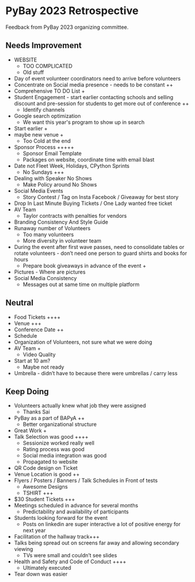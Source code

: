 # PyBay 2023 Retrospective

Feedback from PyBay 2023 organizing committee.

## Needs Improvement

* WEBSITE
  * TOO COMPLICATED
  * Old stuff
* Day of event volunteer coordinators need to arrive before volunteers
* Concentrate on Social media presence - needs to be constant ++
* Comprehensive TO DO List +
* Student Engagement - start earlier contacting schools and selling discount and pre-session for students to get more out of conference ++
  * Identify channels
* Google search optimization
  * We want this year's program to show up in search
* Start earlier +
* maybe new venue +
  * Too Cold at the end
* Sponsor Process +++++
  * Sponsor Email Template
  * Packages on website, coordinate time with email blast
* Date not Fleet Week, Holidays, CPython Sprints
  * No Sundays +++
* Dealing with Speaker No Shows
  * Make Policy around No Shows
* Social Media Events
  * Story Contest / Tag on Insta Facebook / Giveaway for best story
* Drop In Last Minute Buying Tickets / One Lady wanted free ticket
* AV Team
  * Taylor contracts with penalties for vendors
* Branding Consistency And Style Guide
* Runaway number of Volunteers
  * Too many volunteers
  * More diversity in volunteer team
* During the event after first wave passes, need to consolidate tables or rotate volunteers - don’t need one person to guard shirts and books for hours
  * Prepare book giveaways in advance of the event +
* Pictures - Where are pictures
* Social Media Consistency
  * Messages out at same time on multiple platform

## Neutral

* Food Tickets ++++
* Venue +++
* Conference Date ++
* Schedule
* Organization of Volunteers, not sure what we were doing
* AV Team +
  * Video Quality
* Start at 10 am? 
  * Maybe not ready
* Umbrella - didn’t have to because there were umbrellas / carry less

## Keep Doing

* Volunteers actually knew what job they were assigned
  * Thanks Sai
* PyBay as a part of BAPyA ++
  * Better organizational structure
* Great Work +
* Talk Selection was good ++++
  * Sessionize worked really well
  * Rating process was good
  * Social media integration was good
  * Propagated to website
* QR Code design on Ticket
* Venue Location is good ++
* Flyers / Posters / Banners / Talk Schedules in Front of tests
  * Awesome Designs
  * TSHIRT +++
* $30 Student Tickets +++
* Meetings scheduled in advance for several months
  * Predictability and availability of participants
* Students looking forward for the event
  * Posts on linkedin are super interactive a lot of positive energy for next year
* Facilitation of the hallway track+++
* Talks being spread out on screens far away and allowing secondary viewing
  * TVs were small and couldn’t see slides
* Health and Safety and Code of Conduct ++++
  * Ultimately executed 
* Tear down was easier
